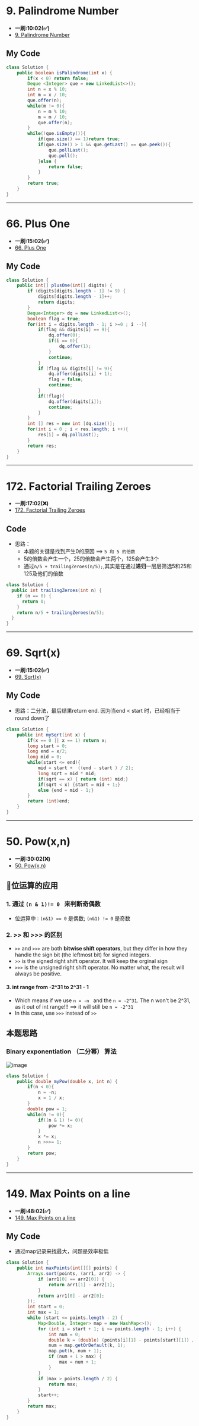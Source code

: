 # 9. Palindrome Number
* **一刷:10:02(✅)**
* [9. Palindrome Number](https://leetcode.com/problems/palindrome-number/?envType=study-plan-v2&envId=top-interview-150)

## My Code
```java
class Solution {
    public boolean isPalindrome(int x) {
        if(x < 0) return false;
        Deque <Integer> que = new LinkedList<>();
        int n = x % 10;
        int m = x / 10;
        que.offer(n);
        while(m != 0){
            n = m % 10;
            m = m / 10;
            que.offer(n);
        }
        while(!que.isEmpty()){
            if(que.size() == 1)return true;
            if(que.size() > 1 && que.getLast() == que.peek()){
                que.pollLast();
                que.poll();
            }else {
                return false;
            }
        }
        return true;
    }
}
```
***
# 66. Plus One
* **一刷:15:02(✅)**
* [66. Plus One](https://leetcode.com/problems/plus-one/?envType=study-plan-v2&envId=top-interview-150)

## My Code
```java
class Solution {
    public int[] plusOne(int[] digits) {
        if (digits[digits.length - 1] != 9) {
            digits[digits.length - 1]++;
            return digits;
        }
        Deque<Integer> dq = new LinkedList<>();
        boolean flag = true;
        for(int i = digits.length - 1; i >=0 ; i --){
            if(flag && digits[i] == 9){
                dq.offer(0);
                if(i == 0){
                    dq.offer(1);
                }
                continue;
            }
            if (flag && digits[i] != 9){
                dq.offer(digits[i] + 1);
                flag = false;
                continue;
            }
            if(!flag){
                dq.offer(digits[i]);
                continue;
            }
        }
        int [] res = new int [dq.size()];
        for(int i = 0 ; i < res.length; i ++){
            res[i] = dq.pollLast();
        }
        return res;
    }
}
```
***
# 172. Factorial Trailing Zeroes
* **一刷:17:02(❌)**
* [172. Factorial Trailing Zeroes](https://leetcode.com/problems/factorial-trailing-zeroes/?envType=study-plan-v2&envId=top-interview-150)

## Code
* 思路：
  * 本题的关键是找到产生0的原因 ==> `5 和 5 的倍数`
  * 5的倍数会产生一个，25的倍数会产生两个，125会产生3个
  * 通过`n/5 + trailingZeroes(n/5);`,其实是在通过**递归**一层层筛选5和25和125及他们的倍数
  
```java
class Solution {
  public int trailingZeroes(int n) {
    if (n == 0) {
      return 0;
    }
    return n/5 + trailingZeroes(n/5);
  }
}
```
***
# 69. Sqrt(x)
* **一刷:15:02(✅)**
* [69. Sqrt(x)](https://leetcode.com/problems/sqrtx/?envType=study-plan-v2&envId=top-interview-150)

## My Code 
* 思路：二分法，最后结果return end. 因为当end < start 时，已经相当于round down了
```java
class Solution {
    public int mySqrt(int x) {
        if(x == 0 || x == 1) return x;
        long start = 0; 
        long end = x/2;
        long mid = 0;
        while(start <= end){
            mid = start +  ((end - start ) / 2);
            long sqrt = mid * mid;
            if(sqrt == x) { return (int) mid;}
            if(sqrt < x) {start = mid + 1;}
            else {end = mid - 1;}
        }
        return (int)end;
    }
}
```
***
# 50. Pow(x,n)
* **一刷:30:02(❌)**
* [50. Pow(x,n)](https://leetcode.com/problems/powx-n/?envType=study-plan-v2&envId=top-interview-150)

## 🌟位运算的应用
### 1. 通过 `(n & 1)!= 0 ` 来判断奇偶数
* 位运算中 : `(n&1) == 0` 是偶数; `(n&1) != 0` 是奇数

### 2.  >> 和 >>> 的区别
* `>>` and `>>>` are both **bitwise shift operators**, but they differ in how they handle the sign bit (the leftmost bit) for signed integers.
* `>>` is the signed right shift operator. It will keep the orginal sign
* `>>>` is the unsigned right shift operator. No matter what, the result will always be positive.

#### 3. int range from -2^31 to 2^31 - 1
* Which means if we use `n = -n ` and the `n = -2^31`. The n won't be 2^31, as it out of int range!!!  ==> it will still be `n = -2^31`
* In this case, use `>>>` instead of `>>`

## 本题思路
### Binary exponentiation （二分幂） 算法
![image](./img/50.jpeg)
```java
class Solution {
    public double myPow(double x, int n) {
        if(n < 0){
            n = -n;
            x = 1 / x;
        }
        double pow = 1;
        while(n != 0){
            if((n & 1) != 0){
                pow *= x;
            }    
            x *= x;
            n >>>= 1;
        }
        return pow;
    }
}
```
***
# 149. Max Points on a line
* **一刷:48:02(✅)**
* [149. Max Points on a line ](https://leetcode.com/problems/max-points-on-a-line/?envType=study-plan-v2&envId=top-interview-150)

## My Code
* 通过map记录来找最大，问题是效率极低
```java
class Solution {
    public int maxPoints(int[][] points) {
        Arrays.sort(points, (arr1, arr2) -> {
            if (arr1[0] == arr2[0]) {
                return arr1[1] - arr2[1];
            }
            return arr1[0] - arr2[0];
        });
        int start = 0;
        int max = 1;
        while (start <= points.length - 2) {
            Map<Double, Integer> map = new HashMap<>();
            for (int i = start + 1; i <= points.length - 1; i++) {
                int num = 0;
                double k = (double) (points[i][1] - points[start][1]) / (points[i][0] - points[start][0]);
                num = map.getOrDefault(k, 1);
                map.put(k, num + 1);
                if (num + 1 > max) {
                    max = num + 1;
                }
            }
            if (max > points.length / 2) {
                return max;
            }
            start++;
        }
        return max;
    }
}
```